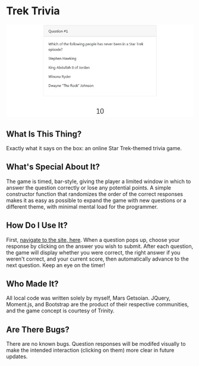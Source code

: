 # Trek Trivia

![Running the app](/assets/images/preview.jpg)

## What Is This Thing?
Exactly what it says on the box: an online Star Trek-themed trivia game.

## What's Special About It?
The game is timed, bar-style, giving the player a limited window in which to answer the question correctly or lose any potential points. A simple constructor function that randomizes the order of the correct responses makes it as easy as possible to expand the game with new questions or a different theme, with minimal mental load for the programmer.

## How Do I Use It?
First, [navigate to the site, here](https://quething.github.io/trivia-game/). When a question pops up, choose your response by clicking on the answer you wish to submit. After each question, the game will display whether you were correct, the right answer if you weren't correct, and your current score, then automatically advance to the next question. Keep an eye on the timer!

## Who Made It?
All local code was written solely by myself, Mars Getsoian. JQuery, Moment.js, and Bootstrap are the product of their respective communities, and the game concept is courtesy of Trinity.

## Are There Bugs?
There are no known bugs. Question responses will be modifed visually to make the intended interaction (clicking on them) more clear in future updates.
